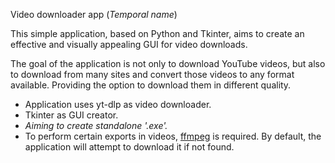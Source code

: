 Video downloader app (*Temporal name*)

This simple application, based on Python and Tkinter, aims to create an effective and visually appealing GUI for video downloads.

The goal of the application is not only to download YouTube videos, but also to download from many sites and convert those videos to any format available. Providing the option to download them in different quality.

- Application uses yt-dlp as video downloader.
- Tkinter as GUI creator.
- *Aiming to create standalone '.exe'.*
- To perform certain exports in videos, [ffmpeg](https://github.com/FFmpeg/FFmpeg) is required. By default, the application will attempt to download it if not found.
